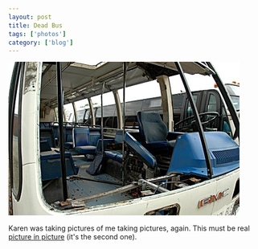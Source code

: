 ```yaml
---
layout: post
title: Dead Bus
tags: ['photos']
category: ['blog']
---
```


![Dead Bus:: Nikon D70 : 1/50s : f/7.1 : ISO 200](/media/2004/06/deadbus.jpg)

Karen was taking pictures of me taking pictures, again. This must be
real [picture in
picture](http://karenvaughn.info/blog/archive/smos/2004-06-18/ghostbus)
(it's the second one).

